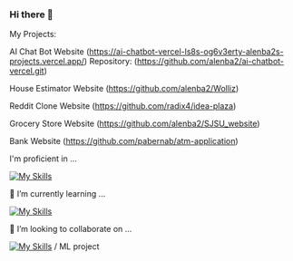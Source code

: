 ### Hi there 👋

My Projects:

AI Chat Bot Website (https://ai-chatbot-vercel-ls8s-og6v3erty-alenba2s-projects.vercel.app/) 
Repository: (https://github.com/alenba2/ai-chatbot-vercel.git)

House Estimator Website (https://github.com/alenba2/Wolliz)

Reddit Clone Website (https://github.com/radix4/idea-plaza)

Grocery Store Website (https://github.com/alenba2/SJSU_website)

Bank Website (https://github.com/pabernab/atm-application)

I'm proficient in ...

[![My Skills](https://skillicons.dev/icons?i=react,js,django,python,spring,java,html,css,nodejs,php)](https://skillicons.dev)

🌱 I’m currently learning ...

[![My Skills](https://skillicons.dev/icons?i=angular,ts,lua,neovim)](https://skillicons.dev)

👯 I’m looking to collaborate on ...

[![My Skills](https://skillicons.dev/icons?i=react,django,spring,nodejs)](https://skillicons.dev) / ML project

<!--
**alenba2/alenba2** is a ✨ _special_ ✨ repository because its `README.md` (this file) appears on your GitHub profile.

Here are some ideas to get you started:



- 🔭 I’m currently working on ...
- 🌱 I’m currently learning ...
- 👯 I’m looking to collaborate on ...
- 🤔 I’m looking for help with ...
- 💬 Ask me about ...
- 📫 How to reach me: ...
- 😄 Pronouns: ...
- ⚡ Fun fact: ...
-->
